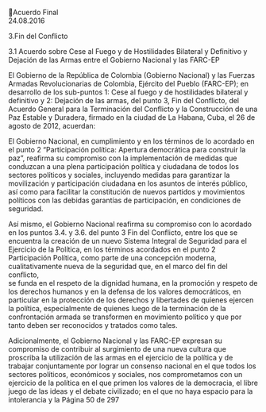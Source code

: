 Acuerdo Final  
24.08.2016  

 
 
 
 
 
 
 
 
3.Fin del Conflicto 
 
3.1 Acuerdo sobre Cese al Fuego y de Hostilidades Bilateral y Definitivo y Dejación de las 
Armas entre el Gobierno Nacional y las FARC-EP 
 
El Gobierno de la República de Colombia (Gobierno Nacional) y las Fuerzas Armadas Revolucionarias de 
Colombia, Ejército del Pueblo (FARC-EP); en desarrollo de los sub-puntos 1: Cese al fuego y de hostilidades 
bilateral y definitivo y 2: Dejación de las armas, del punto 3, Fin del Conflicto, del Acuerdo General para la 
Terminación del Conflicto y la Construcción de una Paz Estable y Duradera, firmado en la ciudad de La 
Habana, Cuba, el 26 de agosto de 2012, acuerdan: 
 
El  Gobierno  Nacional,  en  cumplimiento  y  en  los  términos  de  lo  acordado  en  el  punto  2  “Participación 
política: Apertura democrática para construir la paz”, reafirma su compromiso con la implementación de 
medidas que conduzcan a una plena participación política y ciudadana de todos los sectores políticos y 
sociales, incluyendo medidas para garantizar la movilización y participación ciudadana en los asuntos de 
interés público, así como para facilitar la constitución de nuevos partidos y movimientos políticos con las 
debidas garantías de participación, en condiciones de seguridad.  
 
Así mismo, el Gobierno Nacional reafirma su compromiso con lo acordado en los puntos  3.4. y 3.6. del 
punto 3 Fin del Conflicto, entre los que se encuentra la creación de un nuevo Sistema Integral de Seguridad 
para el Ejercicio de la Política, en los términos acordados en el punto 2 Participación Política, como parte 
de una concepción moderna, cualitativamente nueva de la seguridad que, en el marco del fin del conflicto,  
se funda  en el respeto de la dignidad humana, en la promoción y respeto de los derechos humanos y en 
la  defensa  de  los  valores  democráticos,  en  particular  en  la  protección  de  los  derechos  y  libertades  de 
quienes ejercen la política, especialmente de quienes luego de la terminación de la confrontación armada 
se transformen en movimiento político y que por tanto deben ser reconocidos y tratados como tales. 
 
 
Adicionalmente, el Gobierno Nacional y las FARC-EP expresan su compromiso de contribuir al surgimiento 
de una nueva cultura que proscriba la utilización de las armas en el ejercicio de la política y de trabajar 
conjuntamente  por  lograr  un  consenso  nacional  en  el  que  todos  los  sectores  políticos,  económicos  y 
sociales, nos comprometamos con un ejercicio de la política en el que primen los valores de la democracia, 
el  libre  juego  de  las  ideas  y  el  debate  civilizado;  en  el  que  no  haya  espacio  para  la  intolerancia  y  la 
Página 50 de 297 
 

